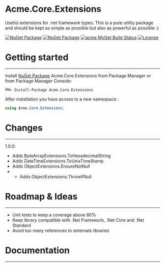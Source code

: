 Acme.Core.Extensions
=========================
Useful extensions for .net framework types. This is a pure utility package and should be kept as simple as possible but also as powerful as possible :)

[![NuGet Package](https://img.shields.io/nuget/v/Acme.Core.Extensions.svg)](https://www.nuget.org/packages/Acme.Core.Extensions/) [![NuGet Package](https://img.shields.io/nuget/dt/Acme.Core.Extensions.svg)](https://www.nuget.org/packages/Acme.Core.Extensions/) [![acme MyGet Build Status](https://www.myget.org/BuildSource/Badge/acme-dev?identifier=a7c3be77-1f5e-4a11-bb82-fca2530cd9a6)](https://www.myget.org/) [![License](https://img.shields.io/badge/license-LGPL--3.0-blue.svg)](LICENSE) 

# Getting started
---------------

Install [NuGet Package](https://www.nuget.org/packages/Acme.Core.Extensions/) Acme.Core.Extensions from Package Manager or from Package Manager Console:
```
PM> Install-Package Acme.Core.Extensions
```

After installation you have access to a new namespace :
```csharp
using Acme.Core.Extensions;
```

# Changes
-------
1.0.0:
* Adds ByteArrayExtensions.ToHexadecimalString
* Adds DateTimeExtensions.ToUnixTimeStamp
* Adds ObjectExtensions.EnsureNotNull
* * Adds ObjectExtensions.ThrowIfNull

# Roadmap & Ideas
---------------
* Unit tests to keep a coverage above 80%
* Keep library compatible with .Net Framework, .Net Core and .Net Standard
* Avoid too many references to externals libraries 

# Documentation
-------------
